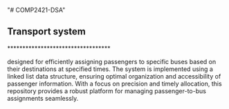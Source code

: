 "# COMP2421-DSA" 
<h2> Transport system</h2>
<p>**********************************</p>
<p>designed for efficiently assigning passengers to specific buses based on their destinations at specified times. The system is implemented using a linked list data structure, ensuring optimal organization and accessibility of passenger information. With a focus on precision and timely allocation, this repository provides a robust platform for managing passenger-to-bus assignments seamlessly.</p>
